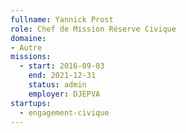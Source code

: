 ```yaml
---
fullname: Yannick Prost
role: Chef de Mission Réserve Civique
domaine:
- Autre
missions:
  - start: 2016-09-03
    end: 2021-12-31
    status: admin
    employer: DJEPVA
startups:
  - engagement-civique
---
```


